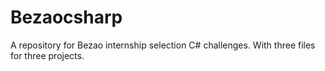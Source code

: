 # Bezaocsharp
A repository for Bezao  internship selection C# challenges. With three files for three projects.
